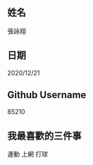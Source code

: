 姓名
----
張詠翔

日期
----
2020/12/21

Github Username
---------------
85210

我最喜歡的三件事
---------------
運動 上網 打球